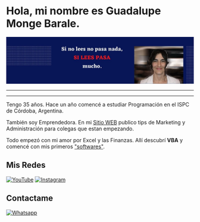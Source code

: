 # Hola, mi nombre es Guadalupe Monge Barale. 

![Si lees pasa](/p.jpg)
***
***
Tengo 35 años. Hace un año comencé a estudiar Programación en el ISPC de Córdoba, Argentina.

También soy Emprendedora. En mi [Sitio WEB](https://paranegociode.com.ar/blog) publico tips de Marketing y Administración para colegas que estan empezando. 

Todo empezó con mi amor por Excel y las Finanzas. Allí descubrí **VBA** y comencé con mis primeros ["softwares"](https://paranegociode.com.ar/softwares).


## Mis Redes

[![YouTube](https://img.shields.io/badge/YouTube-FF0000?style=for-the-badge&logo=youtube&logoColor=white&labelColor=101010)](https://www.youtube.com/channel/UC9mW6BOXoLPrqxXAcwqPkUg)
[![Instagram](https://img.shields.io/badge/Instagram-E4405F?style=for-the-badge&logo=instagram&logoColor=white&labelColor=101010)](https://www.instagram.com/guaditaemprende)

## Contactame
[![Whatsapp](https://img.shields.io/badge/Whatsapp-00bb2d?style=for-the-badge&logo=whatsapp&logoColor=white&labelColor=101010)](https://wa.me/message/IYDH5V7JCWA6B1)
